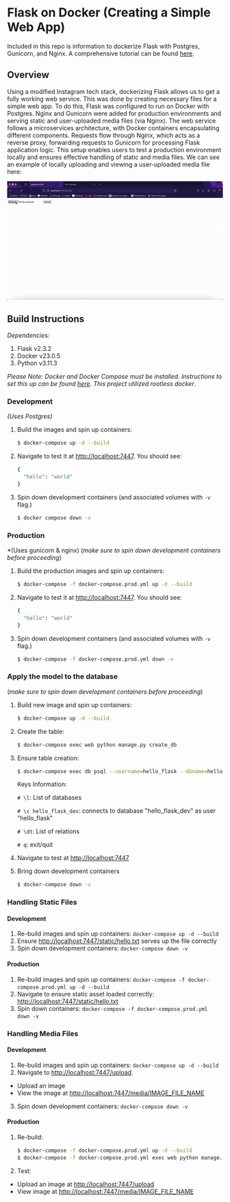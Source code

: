 # Flask on Docker (Creating a Simple Web App)
Included in this repo is information to dockerize Flask with Postgres, Gunicorn, and Nginx. A comprehensive tutorial can be found [here](https://testdriven.io/blog/dockerizing-flask-with-postgres-gunicorn-and-nginx/).     

## Overview
Using a modified Instagram tech stack, dockerizing Flask allows us to get a fully working web service. This was done by creating necessary files for a simple web app. To do this, Flask was configured to run on Docker with Postgres. Nginx and Gunicorn were added for production environments and serving static and user-uploaded media files (via Nginx). The web service follows a microservices architecture, with Docker containers encapsulating different components. Requests flow through Nginx, which acts as a reverse proxy, forwarding requests to Gunicorn for processing Flask application logic. This setup enables users to test a production environment locally and ensures effective handling of static and media files. We can see an example of locally uploading and viewing a user-uploaded media file here:

![Upload GIF](upload.gif)

## Build Instructions
*Dependencies:*
1. Flask v2.3.2
2. Docker v23.0.5
3. Python v3.11.3

*Please Note: Docker and Docker Compose must be installed. Instructions to set this up can be found [here](https://docs.docker.com/engine/security/rootless/#install). This project utilized rootless docker*.

### Development

*(Uses Postgres)*

1. Build the images and spin up containers:

    ```sh
    $ docker-compose up -d --build
    ```
2. Navigate to test it at [http://localhost:7447](http://localhost:7447). You should see:
   ```sh
   {
     "hello": "world"
   }
   ```
3. Spin down development containers (and associated volumes with `-v` flag.)
    ```sh
    $ docker compose down -v
    ```
### Production

*(Uses gunicorn & nginx)
(*make sure to spin down development containers before proceeding*)

1. Build the production images and spin up containers:
    ```sh
    $ docker-compose -f docker-compose.prod.yml up -d --build
    ```
2. Navigate to test it at [http://localhost:7447](http://localhost:7447). You should see:
     ```sh
     {
       "hello": "world"
     }
     ```
3. Spin down development containers (and associated volumes with `-v` flag.)
    ```sh
    $ docker-compose -f docker-compose.prod.yml down -v
    ```
### Apply the model to the database
(*make sure to spin down development containers before proceeding*)
1. Build new image and spin up containers:
    ```sh
    $ docker-compose up -d --build
    ```
2. Create the table:
    ```sh
    $ docker-compose exec web python manage.py create_db
    ```
3. Ensure table creation:
    ```sh
    $ docker-compose exec db psql --username=hello_flask --dbname=hello_flask_dev
    ```
    
    Keys Information:
    
    `# \l`: List of databases
    
    `# \c hello_flask_dev`: connects to database "hello_flask_dev" as user "hello_flask"

    `# \dt`: List of relations

    `# q`: exit/quit
4.  Navigate to test at [http://localhost:7447](http://localhost:7447)
5. Bring down development containers
    ```sh
    $ docker-compose down -v
    ```
### Handling Static Files
#### Development
1. Re-build images and spin up containers: `docker-compose up -d --build`
2. Ensure [http://localhost:7447/static/hello.txt](http://localhost:5001/static/hello.txt) serves up the file correctly
3. Spin down development containers: `docker-compose down -v`
#### Production
1. Re-build images and spin up containers: `docker-compose -f docker-compose.prod.yml up -d --build`
2. Navigate to ensure static asset loaded correctly: [http://localhost:7447/static/hello.txt](http://localhost:5001/static/hello.txt)
3. Spin down containers: `docker-compose -f docker-compose.prod.yml down -v`

### Handling Media Files
#### Development
1. Re-build images and spin up containers: `docker-compose up -d --build`
2. Navigate to [http://localhost:7447/upload](http://localhost:7447/upload).
* Upload an image
* View the image at [http://localhost:7447/media/IMAGE_FILE_NAME](http://localhost:7447/media/IMAGE_FILE_NAME)
3. Spin down development containers: `docker-compose down -v`
#### Production
1. Re-build:
    ```sh
    $ docker-compose -f docker-compose.prod.yml up -d --build
    $ docker-compose -f docker-compose.prod.yml exec web python manage.py create_db
    ```
2. Test:
* Upload an image at [http://localhost:7447/upload](http://localhost:7447/upload)
* View image at [http://localhost:7447/media/IMAGE_FILE_NAME](http://localhost:7447/media/IMAGE_FILE_NAME)


